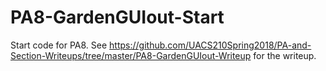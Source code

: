 # PA8-GardenGUIout-Start
Start code for PA8.
See https://github.com/UACS210Spring2018/PA-and-Section-Writeups/tree/master/PA8-GardenGUIout-Writeup
for the writeup.
